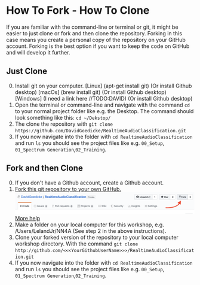 # How To Fork - How To Clone
If you are familiar with the command-line or terminal or git, it might be easier to just clone or fork and then clone the repository. Forking in this case means you create a personal copy of the repository on your GitHub account. Forking is the best option if you want to keep the code on GitHub and will develop it further. 

## Just Clone
0. Install git on your computer. 
		[Linux] (apt-get install git) (Or install Github desktop) 
		[macOs] (brew install git) (Or install Github desktop) 
		[Windows] (I need a link here //TODO:DAVID) (Or install Github desktop)
1. Open the terminal or command-line and navigate with the command ``cd``  to your normal project folder like e.g. the Desktop. The command should look something like this: ``cd ~/Dekstop/``
2. The clone the repository with ``git clone https://github.com/DavidGoedicke/RealtimeAudioClassification.git``
3. If you now navigate into the folder with ``cd RealtimeAudioClassification`` and run ``ls``  you should see the project files like e.g. `00_Setup`, `01_Spectrum Generation`,`02_Training`.

## Fork and then Clone 
0. If you don't have a Github account, create a Github account.
1. [Fork this git repository to your own GitHub.](https://github.com/FAR-Lab/Developing-and-Designing-Interactive-Devices/wiki/Forking-a-GitHub-project) ![Fork](images/HowToFork.png) [More help](https://help.github.com/en/articles/fork-a-repo)
2. Make a folder on your local computer for this workshop, e.g. /Users/LelandJr/NN4A (See step 2 in the above instructions).
2. Clone your forked version of the repository to your local computer workshop directory. With the command ``git clone http://github.com/<<<YourGithubUserName>>>/RealtimeAudioClassification.git`` 
3. If you now navigate into the folder with ``cd RealtimeAudioClassification`` and run ``ls``  you should see the project files like e.g. `00_Setup`, `01_Spectrum Generation`,`02_Training`.

